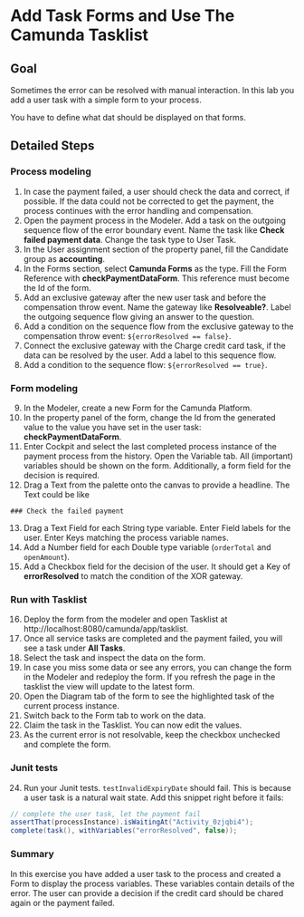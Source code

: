 # Add Task Forms and Use The Camunda Tasklist

## Goal
Sometimes the error can be resolved with manual interaction. In this lab you add a user task with a simple form to your process.

You have to define what dat should be displayed on that forms.

## Detailed Steps
### Process modeling
1. In case the payment failed, a user should check the data and correct, if possible. If the data could not be corrected to get the payment, the process continues with the error handling and compensation.
2. Open the payment process in the Modeler. Add a task on the outgoing sequence flow of the error boundary event. Name the task like **Check failed payment data**. Change the task type to User Task.
3. In the User assignment section of the property panel, fill the Candidate group as **accounting**.
4. In the Forms section, select **Camunda Forms** as the type. Fill the Form Reference with **checkPaymentDataForm**. This reference must become the Id of the form.
5. Add an exclusive gateway after the new user task and before the compensation throw event. Name the gateway like **Resolveable?**. Label the outgoing sequence flow giving an answer to the question.
6. Add a condition on the sequence flow from the exclusive gateway to the compensation throw event: `${errorResolved == false}`.
7. Connect the exclusive gateway with the Charge credit card task, if the data can be resolved by the user. Add a label to this sequence flow.
8. Add a condition to the sequence flow: `${errorResolved == true}`.

### Form modeling
9. In the Modeler, create a new Form for the Camunda Platform.
10. In the property panel of the form, change the Id from the generated value to the value you have set in the user task: **checkPaymentDataForm**.
11. Enter Cockpit and select the last completed process instance of the payment process from the history. Open the Variable tab. All (important) variables should be shown on the form. Additionally, a form field for the decision is required.
12. Drag a Text from the palette onto the canvas to provide a headline. The Text could be like
```
### Check the failed payment
```
13. Drag a Text Field for each String type variable. Enter Field labels for the user. Enter Keys matching the process variable names.
14. Add a Number field for each Double type variable (`orderTotal` and `openAmount`).
15. Add a Checkbox field for the decision of the user. It should get a Key of **errorResolved** to match the condition of the XOR gateway.

### Run with Tasklist
16. Deploy the form from the modeler and open Tasklist at http://localhost:8080/camunda/app/tasklist.
17. Once all service tasks are completed and the payment failed, you will see a task under **All Tasks**.
18. Select the task and inspect the data on the form.
19. In case you miss some data or see any errors, you can change the form in the Modeler and redeploy the form. If you refresh the page in the tasklist the view will update to the latest form.
20. Open the Diagram tab of the form to see the highlighted task of the current process instance.
21. Switch back to the Form tab to work on the data.
22. Claim the task in the Tasklist. You can now edit the values.
23. As the current error is not resolvable, keep the checkbox unchecked and complete the form.

### Junit tests

24. Run your Junit tests. `testInvalidExpiryDate` should fail. This is because a user task is a natural wait state. Add this snippet right before it fails:
```java
// complete the user task, let the payment fail
assertThat(processInstance).isWaitingAt("Activity_0zjqbi4");
complete(task(), withVariables("errorResolved", false));
```

### Summary

In this exercise you have added a user task to the process and created a Form to display the process variables. These variables contain details of the error. The user can provide a decision if the credit card should be chared again or the payment failed.